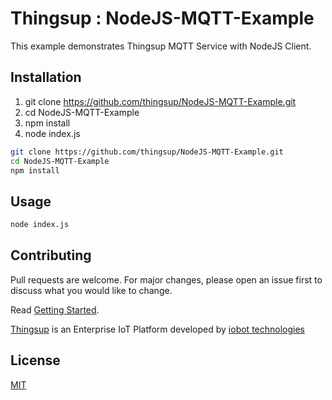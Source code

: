 # Thingsup : NodeJS-MQTT-Example

This example demonstrates Thingsup MQTT Service with NodeJS Client.

## Installation

1. git clone https://github.com/thingsup/NodeJS-MQTT-Example.git
2. cd NodeJS-MQTT-Example
3. npm install
4. node index.js

```bash
git clone https://github.com/thingsup/NodeJS-MQTT-Example.git
cd NodeJS-MQTT-Example
npm install
```

## Usage

```bash
node index.js
```

## Contributing
Pull requests are welcome. For major changes, please open an issue first to discuss what you would like to change.

Read [Getting Started](https://thingsup.io/getting-started/).

[Thingsup](https://thingsup.io) is an Enterprise IoT Platform developed by [iobot technologies](https://www.iobot.in) 

## License
[MIT](https://choosealicense.com/licenses/mit/)
